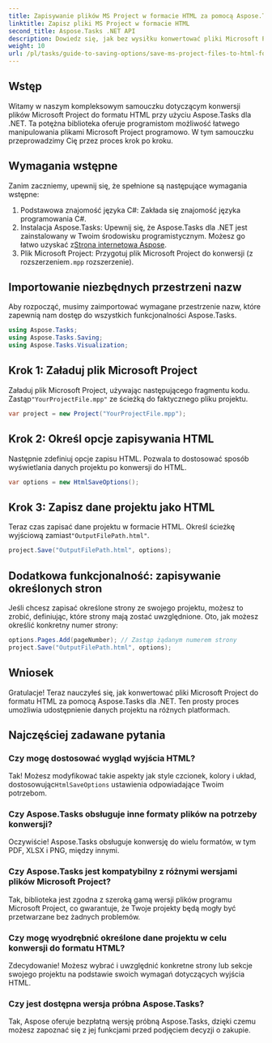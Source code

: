 ```yaml
---
title: Zapisywanie plików MS Project w formacie HTML za pomocą Aspose.Tasks dla .NET
linktitle: Zapisz pliki MS Project w formacie HTML
second_title: Aspose.Tasks .NET API
description: Dowiedz się, jak bez wysiłku konwertować pliki Microsoft Project (.mpp) do formatu HTML za pomocą Aspose.Tasks dla .NET. Ten kompleksowy samouczek zawiera instrukcje krok po kroku, w tym jak ładować pliki projektu, dostosowywać dane wyjściowe HTML i zapisywać określone strony.
weight: 10
url: /pl/tasks/guide-to-saving-options/save-ms-project-files-to-html-format/
---
```

## Wstęp

Witamy w naszym kompleksowym samouczku dotyczącym konwersji plików Microsoft Project do formatu HTML przy użyciu Aspose.Tasks dla .NET. Ta potężna biblioteka oferuje programistom możliwość łatwego manipulowania plikami Microsoft Project programowo. W tym samouczku przeprowadzimy Cię przez proces krok po kroku.

## Wymagania wstępne

Zanim zaczniemy, upewnij się, że spełnione są następujące wymagania wstępne:

1. Podstawowa znajomość języka C#: Zakłada się znajomość języka programowania C#.
2.  Instalacja Aspose.Tasks: Upewnij się, że Aspose.Tasks dla .NET jest zainstalowany w Twoim środowisku programistycznym. Możesz go łatwo uzyskać z[Strona internetowa Aspose](https://www.aspose.com).
3. Plik Microsoft Project: Przygotuj plik Microsoft Project do konwersji (z rozszerzeniem`.mpp` rozszerzenie).

## Importowanie niezbędnych przestrzeni nazw

Aby rozpocząć, musimy zaimportować wymagane przestrzenie nazw, które zapewnią nam dostęp do wszystkich funkcjonalności Aspose.Tasks.

```csharp
using Aspose.Tasks;
using Aspose.Tasks.Saving;
using Aspose.Tasks.Visualization;
```

## Krok 1: Załaduj plik Microsoft Project

 Załaduj plik Microsoft Project, używając następującego fragmentu kodu. Zastąp`"YourProjectFile.mpp"` ze ścieżką do faktycznego pliku projektu.

```csharp
var project = new Project("YourProjectFile.mpp");
```

## Krok 2: Określ opcje zapisywania HTML

Następnie zdefiniuj opcje zapisu HTML. Pozwala to dostosować sposób wyświetlania danych projektu po konwersji do HTML.

```csharp
var options = new HtmlSaveOptions();
```

## Krok 3: Zapisz dane projektu jako HTML

 Teraz czas zapisać dane projektu w formacie HTML. Określ ścieżkę wyjściową zamiast`"OutputFilePath.html"`.

```csharp
project.Save("OutputFilePath.html", options);
```

## Dodatkowa funkcjonalność: zapisywanie określonych stron

Jeśli chcesz zapisać określone strony ze swojego projektu, możesz to zrobić, definiując, które strony mają zostać uwzględnione. Oto, jak możesz określić konkretny numer strony:

```csharp
options.Pages.Add(pageNumber); // Zastąp żądanym numerem strony
project.Save("OutputFilePath.html", options);
```

## Wniosek

Gratulacje! Teraz nauczyłeś się, jak konwertować pliki Microsoft Project do formatu HTML za pomocą Aspose.Tasks dla .NET. Ten prosty proces umożliwia udostępnienie danych projektu na różnych platformach.

## Najczęściej zadawane pytania

### Czy mogę dostosować wygląd wyjścia HTML?
 Tak! Możesz modyfikować takie aspekty jak style czcionek, kolory i układ, dostosowując`HtmlSaveOptions` ustawienia odpowiadające Twoim potrzebom.

### Czy Aspose.Tasks obsługuje inne formaty plików na potrzeby konwersji?
Oczywiście! Aspose.Tasks obsługuje konwersję do wielu formatów, w tym PDF, XLSX i PNG, między innymi.

### Czy Aspose.Tasks jest kompatybilny z różnymi wersjami plików Microsoft Project?
Tak, biblioteka jest zgodna z szeroką gamą wersji plików programu Microsoft Project, co gwarantuje, że Twoje projekty będą mogły być przetwarzane bez żadnych problemów.

### Czy mogę wyodrębnić określone dane projektu w celu konwersji do formatu HTML?
Zdecydowanie! Możesz wybrać i uwzględnić konkretne strony lub sekcje swojego projektu na podstawie swoich wymagań dotyczących wyjścia HTML.

### Czy jest dostępna wersja próbna Aspose.Tasks?
Tak, Aspose oferuje bezpłatną wersję próbną Aspose.Tasks, dzięki czemu możesz zapoznać się z jej funkcjami przed podjęciem decyzji o zakupie.